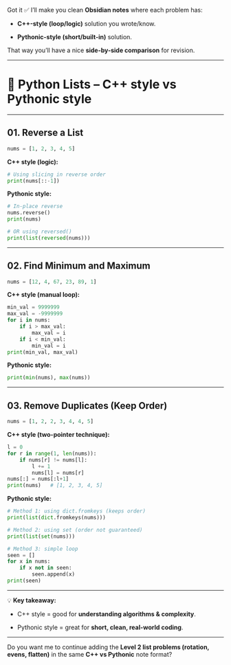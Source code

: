 Got it ✅ I’ll make you clean **Obsidian notes** where each problem has:

- **C++-style (loop/logic)** solution you wrote/know.
    
- **Pythonic-style (short/built-in)** solution.
    

That way you’ll have a nice **side-by-side comparison** for revision.

---

# 🐍 Python Lists – C++ style vs Pythonic style

---

## 01. Reverse a List

```python
nums = [1, 2, 3, 4, 5]
```

**C++ style (logic):**

```python
# Using slicing in reverse order
print(nums[::-1])
```

**Pythonic style:**

```python
# In-place reverse
nums.reverse()
print(nums)

# OR using reversed()
print(list(reversed(nums)))
```

---

## 02. Find Minimum and Maximum

```python
nums = [12, 4, 67, 23, 89, 1]
```

**C++ style (manual loop):**

```python
min_val = 9999999
max_val = -9999999
for i in nums:
    if i > max_val:
        max_val = i
    if i < min_val:
        min_val = i
print(min_val, max_val)
```

**Pythonic style:**

```python
print(min(nums), max(nums))
```

---

## 03. Remove Duplicates (Keep Order)

```python
nums = [1, 2, 2, 3, 4, 4, 5]
```

**C++ style (two-pointer technique):**

```python
l = 0
for r in range(1, len(nums)):
    if nums[r] != nums[l]:
        l += 1
        nums[l] = nums[r]
nums[:] = nums[:l+1]
print(nums)   # [1, 2, 3, 4, 5]
```

**Pythonic style:**

```python
# Method 1: using dict.fromkeys (keeps order)
print(list(dict.fromkeys(nums)))

# Method 2: using set (order not guaranteed)
print(list(set(nums)))

# Method 3: simple loop
seen = []
for x in nums:
    if x not in seen:
        seen.append(x)
print(seen)
```

---

💡 **Key takeaway:**

- C++ style = good for **understanding algorithms & complexity**.
    
- Pythonic style = great for **short, clean, real-world coding**.
    

---

Do you want me to continue adding the **Level 2 list problems (rotation, evens, flatten)** in the same **C++ vs Pythonic** note format?